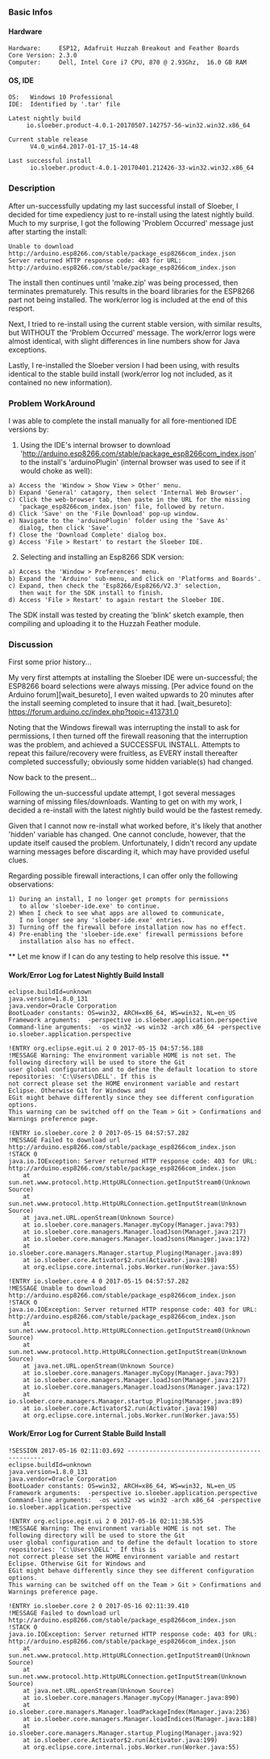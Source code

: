 ### Basic Infos

#### Hardware

```
Hardware:     ESP12, Adafruit Huzzah Breakout and Feather Boards  
Core Version: 2.3.0
Computer:     Dell, Intel Core i7 CPU, 870 @ 2.93Ghz,  16.0 GB RAM
```

#### OS, IDE

``` 
OS:   Windows 10 Professional   
IDE:  Identified by '.tar' file

Latest nightly build
     io.sloeber.product-4.0.1-20170507.142757-56-win32.win32.x86_64

Current stable release
      V4.0_win64.2017-01-17_15-14-48

Last successful install
      io.sloeber.product-4.0.1-20170401.212426-33-win32.win32.x86_64
```

### Description

After un-successfully updating my last successful install of Sloeber, I decided for time expediency just to re-install using the latest nightly build. Much to my surprise, I got the following 'Problem Occurred' message just after starting the install:

```
Unable to download http://arduino.esp8266.com/stable/package_esp8266com_index.json
Server returned HTTP response code: 403 for URL: http://arduino.esp8266.com/stable/package_esp8266com_index.json
```

The install then continues until 'make.zip' was being processed, then terminates prematurely. This results in the board libraries for the ESP8266 part not being installed. The work/error log is included at the end of this resport.

Next, I tried to re-install using the current stable version, with similar results, but WITHOUT the 'Problem Occurred' message. The work/error logs were almost identical, with slight differences in line numbers show for Java exceptions. 

Lastly, I re-installed the Sloeber version I had been using, with results identical to the stable build install (work/error log not included, as it contained no new information).

### Problem WorkAround

I was able to complete the install manually for all fore-mentioned IDE versions by:

1) Using the IDE's internal browser to download 'http://arduino.esp8266.com/stable/package_esp8266com_index.json' to the install's 'arduinoPlugin' (internal browser was used to see if it would choke as well):
```
a) Access the 'Window > Show View > Other' menu.
b) Expand 'General' catagory, then select 'Internal Web Browser'.
c) Click the web-browser tab, then paste in the URL for the missing
   'package_esp8266com_index.json' file, followed by return.
d) Click 'Save' on the 'File Download' pop-up window.
e) Navigate to the 'arduinoPlugin' folder using the 'Save As'
   dialog, then click 'Save'.
f) Close the 'Download Complete' dialog box.
g) Access 'File > Restart' to restart the Sloeber IDE.
```

2) Selecting and installing an Esp8266 SDK version:
```
a) Access the 'Window > Preferences' menu.
b) Expand the 'Arduino' sub-menu, and click on 'Platforms and Boards'.
c) Expand, then check the 'Esp8266/Esp8266/V2.3' selection,
   then wait for the SDK install to finish.
d) Access 'File > Restart' to again restart the Sloeber IDE.
```

The SDK install was tested by creating the 'blink' sketch example, then compiling and uploading it to the Huzzah Feather module.

### Discussion

First some prior history...

My very first attempts at installing the Sloeber IDE were un-successful; the ESP8266 board selections were always missing. [Per advice found on the Arduino forum][wait_besureto], I even waited upwards to 20 minutes after the install seeming completed to insure that it had.
[wait_besureto]: https://forum.arduino.cc/index.php?topic=413731.0

Noting that the Windows firewall was interrupting the install to ask for permissions, I then turned off the firewall reasoning that the interruption was the problem, and achieved a SUCCESSFUL INSTALL. Attempts to repeat this failure/recovery were fruitless, as EVERY install thereafter completed successfully; obviously some hidden variable(s) had changed.

Now back to the present...

Following the un-successful update attempt, I got several messages warning of missing files/downloads. Wanting to get on with my work, I decided a re-install with the latest nightly build would be the fastest remedy.

Given that I cannot now re-install what worked before, it's likely that another 'hidden' variable has changed. One cannot conclude, however, that the update itself caused the problem. Unfortunately, I didn't record any update warning messages before discarding it, which may have provided useful clues.

Regarding possible firewall interactions, I can offer only the following observations:
```
1) During an install, I no longer get prompts for permissions
   to allow 'sloeber-ide.exe' to continue.
2) When I check to see what apps are allowed to communicate,
   I no longer see any 'sloeber-ide.exe' entries.
3) Turning off the firewall before installation now has no effect.
4) Pre-enabling the 'sloeber-ide.exe' firewall permissions before
   installation also has no effect.
```

** Let me know if I can do any testing to help resolve this issue. **


#### Work/Error Log for Latest Nightly Build Install
```
eclipse.buildId=unknown
java.version=1.8.0_131
java.vendor=Oracle Corporation
BootLoader constants: OS=win32, ARCH=x86_64, WS=win32, NL=en_US
Framework arguments:  -perspective io.sloeber.application.perspective
Command-line arguments:  -os win32 -ws win32 -arch x86_64 -perspective io.sloeber.application.perspective

!ENTRY org.eclipse.egit.ui 2 0 2017-05-15 04:57:56.188
!MESSAGE Warning: The environment variable HOME is not set. The following directory will be used to store the Git
user global configuration and to define the default location to store repositories: 'C:\Users\DELL'. If this is
not correct please set the HOME environment variable and restart Eclipse. Otherwise Git for Windows and
EGit might behave differently since they see different configuration options.
This warning can be switched off on the Team > Git > Confirmations and Warnings preference page.

!ENTRY io.sloeber.core 2 0 2017-05-15 04:57:57.282
!MESSAGE Failed to download url http://arduino.esp8266.com/stable/package_esp8266com_index.json
!STACK 0
java.io.IOException: Server returned HTTP response code: 403 for URL: http://arduino.esp8266.com/stable/package_esp8266com_index.json
	at sun.net.www.protocol.http.HttpURLConnection.getInputStream0(Unknown Source)
	at sun.net.www.protocol.http.HttpURLConnection.getInputStream(Unknown Source)
	at java.net.URL.openStream(Unknown Source)
	at io.sloeber.core.managers.Manager.myCopy(Manager.java:793)
	at io.sloeber.core.managers.Manager.loadJson(Manager.java:217)
	at io.sloeber.core.managers.Manager.loadJsons(Manager.java:172)
	at io.sloeber.core.managers.Manager.startup_Pluging(Manager.java:89)
	at io.sloeber.core.Activator$2.run(Activator.java:198)
	at org.eclipse.core.internal.jobs.Worker.run(Worker.java:55)

!ENTRY io.sloeber.core 4 0 2017-05-15 04:57:57.282
!MESSAGE Unable to download http://arduino.esp8266.com/stable/package_esp8266com_index.json
!STACK 0
java.io.IOException: Server returned HTTP response code: 403 for URL: http://arduino.esp8266.com/stable/package_esp8266com_index.json
	at sun.net.www.protocol.http.HttpURLConnection.getInputStream0(Unknown Source)
	at sun.net.www.protocol.http.HttpURLConnection.getInputStream(Unknown Source)
	at java.net.URL.openStream(Unknown Source)
	at io.sloeber.core.managers.Manager.myCopy(Manager.java:793)
	at io.sloeber.core.managers.Manager.loadJson(Manager.java:217)
	at io.sloeber.core.managers.Manager.loadJsons(Manager.java:172)
	at io.sloeber.core.managers.Manager.startup_Pluging(Manager.java:89)
	at io.sloeber.core.Activator$2.run(Activator.java:198)
	at org.eclipse.core.internal.jobs.Worker.run(Worker.java:55)
```

#### Work/Error Log for Current Stable Build Install
```
!SESSION 2017-05-16 02:11:03.692 -----------------------------------------------
eclipse.buildId=unknown
java.version=1.8.0_131
java.vendor=Oracle Corporation
BootLoader constants: OS=win32, ARCH=x86_64, WS=win32, NL=en_US
Framework arguments:  -perspective io.sloeber.application.perspective
Command-line arguments:  -os win32 -ws win32 -arch x86_64 -perspective io.sloeber.application.perspective

!ENTRY org.eclipse.egit.ui 2 0 2017-05-16 02:11:38.535
!MESSAGE Warning: The environment variable HOME is not set. The following directory will be used to store the Git
user global configuration and to define the default location to store repositories: 'C:\Users\DELL'. If this is
not correct please set the HOME environment variable and restart Eclipse. Otherwise Git for Windows and
EGit might behave differently since they see different configuration options.
This warning can be switched off on the Team > Git > Confirmations and Warnings preference page.

!ENTRY io.sloeber.core 2 0 2017-05-16 02:11:39.410
!MESSAGE Failed to download url http://arduino.esp8266.com/stable/package_esp8266com_index.json
!STACK 0
java.io.IOException: Server returned HTTP response code: 403 for URL: http://arduino.esp8266.com/stable/package_esp8266com_index.json
	at sun.net.www.protocol.http.HttpURLConnection.getInputStream0(Unknown Source)
	at sun.net.www.protocol.http.HttpURLConnection.getInputStream(Unknown Source)
	at java.net.URL.openStream(Unknown Source)
	at io.sloeber.core.managers.Manager.myCopy(Manager.java:890)
	at io.sloeber.core.managers.Manager.loadPackageIndex(Manager.java:236)
	at io.sloeber.core.managers.Manager.loadIndices(Manager.java:188)
	at io.sloeber.core.managers.Manager.startup_Pluging(Manager.java:92)
	at io.sloeber.core.Activator$2.run(Activator.java:199)
	at org.eclipse.core.internal.jobs.Worker.run(Worker.java:55)
```
